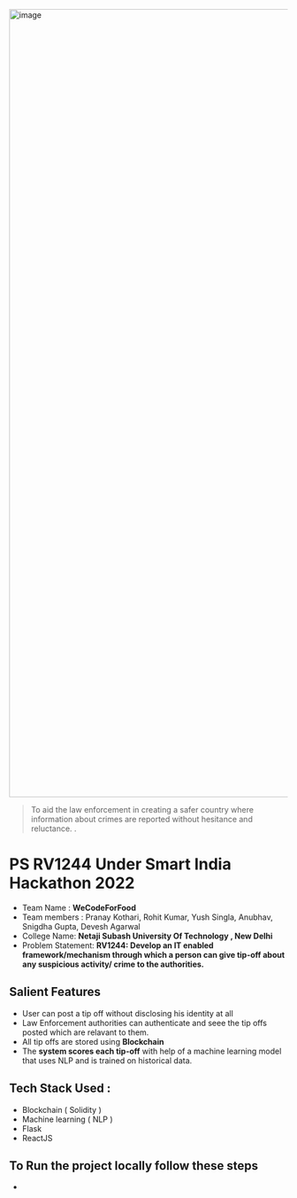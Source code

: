 <img width="1423" alt="image" src="https://user-images.githubusercontent.com/59276987/160668479-fd3ea606-878e-40b2-927b-2222e2dce215.png">

> To  aid  the  law  enforcement  in creating  a  safer  country  where information about crimes are reported without hesitance and reluctance. .

# PS RV1244 Under Smart India Hackathon 2022
* Team Name : **WeCodeForFood**
* Team members : Pranay Kothari, Rohit Kumar, Yush Singla, Anubhav, Snigdha Gupta,  Devesh Agarwal 
* College Name: **Netaji Subash University Of Technology , New Delhi**
* Problem Statement: **RV1244: Develop an IT enabled framework/mechanism through which a person can give tip-off about any suspicious activity/ crime to the authorities.**

## Salient Features
* User can post a tip off without disclosing his identity at all
* Law Enforcement authorities can authenticate and seee the tip offs posted which are relavant to them.
* All tip offs are stored using **Blockchain**
* The **system scores each tip-off** with help of a machine learning model that uses NLP and is trained on historical data.

## Tech Stack Used :
* Blockchain ( Solidity )
* Machine learning ( NLP )
* Flask 
* ReactJS

## To Run the project locally follow these steps
* 
